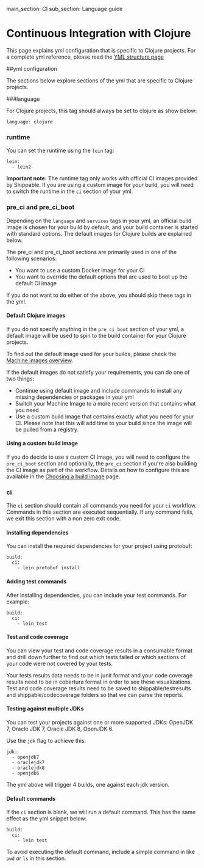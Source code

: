 main_section: CI
sub_section: Language guide

# Continuous Integration with Clojure
This page explains yml configuration that is specific to Clojure projects. For a complete yml reference, please read the [YML structure page](yml-structure/)

##yml configuration

The sections below explore sections of the yml that are specific to Clojure projects.


###language


For Clojure projects, this tag should always be set to clojure as show below:

```
language: clojure
```

### runtime

You can set the runtime using the `lein` tag:

```
lein:
  - lein2
```

**Important note:** The runtime tag only works with official CI images provided by Shippable. If you are using a custom image for your build, you will need to switch the runtime in the `ci` section of your yml.

### pre_ci and pre_ci_boot

Depending on the `language` and `services` tags in your yml, an official build image is chosen for your build by default, and your build container is started with standard options. The default images for Clojure builds are explained below.

The pre_ci and pre_ci_boot sections are primarily used in one of the following scenarios:

* You want to use a custom Docker image for your CI
* You want to override the default options that are used to boot up the default CI image

If you do not want to do either of the above, you should skip these tags in the yml.

#### Default Clojure images

If you do not specify anything in the `pre_ci_boot` section of your yml, a default image will be used to spin to the build container for your Clojure projects.

To find out the default image used for your builds, please check the [Machine images overview](../machine-images/overview/).

If the default images do not satisfy your requirements, you can do one of two things:

- Continue using default image and include commands to install any missing dependencies or packages in your yml
- Switch your Machine Image to a more recent version that contains what you need
- Use a custom build image that contains exactly what you need for your CI. Please note that this will add time to your build since the image will be pulled from a registry.

#### Using a custom build image
If you do decide to use a custom CI image, you will need to configure the `pre_ci_boot` section and optionally, the `pre_ci` section if you're also building the CI image as part of the workflow. Details on how to configure this are available in the [Choosing a build image](build-image/) page.

### ci
The `ci` section should contain all commands you need for your `ci` workflow. Commands in this section are executed sequentially. If any command fails, we exit this section with a non zero exit code.

#### Installing dependencies
You can install the required dependencies for your project using protobuf:

```
build:
  ci:
    - lein protobuf install
```


#### Adding test commands
After installing dependencies, you can include your test commands. For example:  

```
build:
  ci:
    - lein test
```


#### Test and code coverage
You can view your test and code coverage results in a consumable format and drill down further to find out which tests failed or which sections of your code were not covered by your tests.

Your tests results data needs to be in junit format and your code coverage results need to be in cobertura format in order to see these visualizations. Test and code coverage results need to be saved to shippable/testresults and shippable/codecoverage folders so that we can parse the reports.

#### Testing against multiple JDKs
You can test your projects against one or more supported JDKs: OpenJDK 7, Oracle JDK 7, Oracle JDK 8, OpenJDK 6.

Use the `jdk` flag to achieve this:

```
jdk:
  - openjdk7
  - oraclejdk7
  - oraclejdk8
  - openjdk6
```
The yml above will trigger 4 builds, one against each jdk version.


#### Default commands

If the `ci` section is blank, we will run a default command. This has the same effect as the yml snippet below:

```
build:
  ci:
    - lein test
```

To avoid executing the default command, include a simple command in like `pwd` or `ls` in this section.
